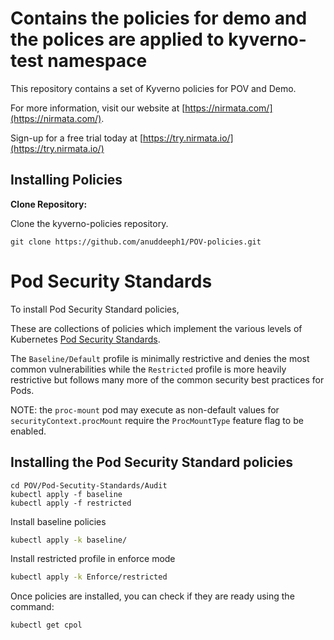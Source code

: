 # Contains the policies for demo and the polices are applied to kyverno-test namespace

This repository contains a set of Kyverno policies for POV and Demo.

For more information, visit our website at [https://nirmata.com/](https://nirmata.com/).

Sign-up for a free trial today at [https://try.nirmata.io/](https://try.nirmata.io/)


## Installing Policies

**Clone Repository:**

Clone the kyverno-policies repository.

```console
git clone https://github.com/anuddeeph1/POV-policies.git
```

# Pod Security Standards
To install Pod Security Standard policies, 

These are collections of policies which implement the various levels of Kubernetes [Pod Security Standards](https://kubernetes.io/docs/concepts/security/pod-security-standards/).

The `Baseline/Default` profile is minimally restrictive and denies the most common vulnerabilities while the `Restricted` profile is more heavily restrictive but follows many more of the common security best practices for Pods.

NOTE: the `proc-mount` pod may execute as non-default values for `securityContext.procMount` require the `ProcMountType` feature flag to be enabled.

## Installing the Pod Security Standard policies


```console
cd POV/Pod-Secutity-Standards/Audit
kubectl apply -f baseline
kubectl apply -f restricted
```


Install baseline policies

```sh
kubectl apply -k baseline/
```

Install restricted profile in enforce mode
```sh
kubectl apply -k Enforce/restricted
```
Once policies are installed, you can check if they are ready using the command:

```console
kubectl get cpol
```
